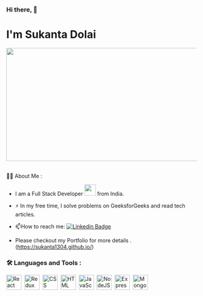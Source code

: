 ### Hi there, 👋

<h1> I'm Sukanta Dolai</h1>



<div align="center">
  <img src="https://media.giphy.com/media/dWesBcTLavkZuG35MI/giphy.gif" width="600" height="300"/>
</div>
<br/>


:man_technologist: About Me : 
- I am a Full Stack Developer <img src="https://media.giphy.com/media/WUlplcMpOCEmTGBtBW/giphy.gif" width="30"> from India.

- :zap: In my free time, I solve problems on GeeksforGeeks and read tech articles.

- :mailbox:How to reach me: [![Linkedin Badge](https://img.shields.io/badge/-sukanta-blue?style=flat&logo=Linkedin&logoColor=white)](https://www.linkedin.com/in/sukanta-dolai-b80b9122b/)
- Please checkout my Portfolio for more details .(https://sukanta1304.github.io/)

### :hammer_and_wrench: Languages and Tools :

<div>
  <img src="https://user-images.githubusercontent.com/101576636/214081448-d60e670d-53da-4d1b-8384-5da8621fd038.png" title="React" alt="React" width="40" height="40"/>&nbsp;
   <img src="https://user-images.githubusercontent.com/101576636/214081469-bc53a538-1409-4dc5-b99e-2d985554383d.png" title="Redux" alt="Redux " width="40" height="40"/>&nbsp;
  <img src="https://user-images.githubusercontent.com/101576636/214081363-5cdb9960-c219-4a85-ab7f-eeb1d307dc83.png"  title="CSS3" alt="CSS" width="40" height="40"/>&nbsp;
  <img src="https://user-images.githubusercontent.com/101576636/214081335-15bf1fb1-5a49-4271-a7ac-b029d4eb6fd7.png" title="HTML5" alt="HTML" width="40" height="40"/>&nbsp;
  <img src="https://user-images.githubusercontent.com/101576636/214081413-d8308b44-1208-4c8d-871c-1c69d65ecc88.png" title="JavaScript" alt="JavaScript" width="40" height="40"/>&nbsp;
   <img src="https://user-images.githubusercontent.com/101576636/214081495-31be0187-9419-4718-b0d7-25d8675a1768.png" title="NodeJS" alt="NodeJS" width="40" height="40"/>&nbsp;
  <img src="https://user-images.githubusercontent.com/101576636/214081532-aefa778e-6964-4986-88ac-66965a66c9a9.png" title="Express" alt="Express" width="40" height="40"/>&nbsp;
  <img src="https://user-images.githubusercontent.com/101576636/214083607-42d1c1c8-5289-4896-9759-376b90f3f21e.png" title="MongoDB" alt="MongoDB" width="40" height="40"/>&nbsp;
</div>
